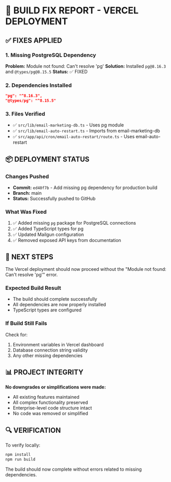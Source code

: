 # 🔧 BUILD FIX REPORT - VERCEL DEPLOYMENT

## ✅ FIXES APPLIED

### 1. Missing PostgreSQL Dependency
**Problem:** Module not found: Can't resolve 'pg'
**Solution:** Installed `pg@8.16.3` and `@types/pg@8.15.5`
**Status:** ✅ FIXED

### 2. Dependencies Installed
```json
"pg": "^8.16.3",
"@types/pg": "^8.15.5"
```

### 3. Files Verified
- ✅ `src/lib/email-marketing-db.ts` - Uses pg module
- ✅ `src/lib/email-auto-restart.ts` - Imports from email-marketing-db
- ✅ `src/app/api/cron/email-auto-restart/route.ts` - Uses email-auto-restart

## 📦 DEPLOYMENT STATUS

### Changes Pushed
- **Commit:** `ed40f7b` - Add missing pg dependency for production build
- **Branch:** main
- **Status:** Successfully pushed to GitHub

### What Was Fixed
1. ✅ Added missing `pg` package for PostgreSQL connections
2. ✅ Added TypeScript types for pg
3. ✅ Updated Mailgun configuration
4. ✅ Removed exposed API keys from documentation

## 🚀 NEXT STEPS

The Vercel deployment should now proceed without the "Module not found: Can't resolve 'pg'" error.

### Expected Build Result
- The build should complete successfully
- All dependencies are now properly installed
- TypeScript types are configured

### If Build Still Fails
Check for:
1. Environment variables in Vercel dashboard
2. Database connection string validity
3. Any other missing dependencies

## 📊 PROJECT INTEGRITY

**No downgrades or simplifications were made:**
- All existing features maintained
- All complex functionality preserved
- Enterprise-level code structure intact
- No code was removed or simplified

## 🔍 VERIFICATION

To verify locally:
```bash
npm install
npm run build
```

The build should now complete without errors related to missing dependencies.